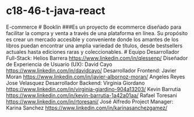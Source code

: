 ﻿# c18-46-t-java-react

E-commerce
﻿# Booklin
﻿#﻿#﻿#Es un proyecto de ecommerce diseñado para facilitar la compra y venta a través de una plataforma en línea. Su propósito es crear un mercado accesible y conveniente donde los amantes de los libros puedan encontrar una amplia variedad de títulos, desde bestsellers actuales hasta ediciones raras y coleccionables.
﻿# Equipo
  Desarrollador Full-Stack: 
  Helios Barrera https://www.linkedin.com/in/qlessenp/
	Diseñador de Experiencia de Usuario (UX): 
  David Cayo https://www.linkedin.com/in/davidcayo/ 
	Desarrollador Frontend: 
  Javier Moran https://www.linkedin.com/in/javier-albornoz-moran/
  Angeles Reyes
  Jose Velasquez
	Desarrollador Backend: 
  Virginia Giordano https://www.linkedin.com/in/virginia-giardino-904a13203/ 
  Kevin Barrutia https://www.linkedin.com/in/kevin-barrutia-1a42a01aa/
  Rafael Toresani https://www.linkedin.com/in/rtoresani/
  José Alfredo 
	Project Manager: 
  Karina Sanchez https://www.linkedin.com/in/karinasanchezgamez/ 

